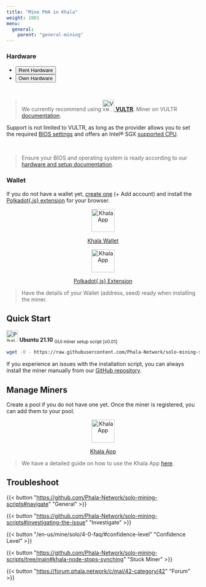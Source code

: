 ```yaml
---
title: "Mine PHA in Khala"
weight: 1001
menu:
  general:
    parent: "general-mining"
---
```


### Hardware

<ul class="nav nav-tabs" id="myTab" role="tablist">
  <li class="nav-item" role="presentation">
    <button class="nav-link active" id="home-tab" data-bs-toggle="tab" data-bs-target="#home" type="button" role="tab" aria-controls="home" aria-selected="true">Rent Hardware</button>
  </li>
  <li class="nav-item" role="presentation">
    <button class="nav-link" id="profile-tab" data-bs-toggle="tab" data-bs-target="#profile" type="button" role="tab" aria-controls="profile" aria-selected="false">Own Hardware</button>
  </li>
</ul>

<div class="tab-content">
  <div class="tab-pane active" id="home" role="tabpanel" aria-labelledby="home-tab">
  <br>

> We currently recommend using <a href="https://www.vultr.com/products/bare-metal/"><img alt="VULTR Bare Metal" src="/images/docs/quick-start/mine-phala/signet__on-dark-blue-bg.png" width="30">
>    <b class="heading">[VULTR](https://www.vultr.com/products/bare-metal/). </b> Miner on VULTR [documentation](/en-us/general/mining/paas-miner/).
>  </a>
> </p>

Support is not limited to VULTR, as long as the provider allows you to set the required [BIOS settings](/en-us/mine/khala-mining/1-0-hardware-requirements/#check-your-bios) and offers an Intel® SGX [supported CPU](/en-us/mine/khala-mining/1-0-hardware-requirements/#2-confirm-the-cpu-supports-intel-sgx).

</p>
</details>

  </div>
  <div class="tab-pane" id="profile" role="tabpanel" aria-labelledby="profile-tab">
  <br>

> Ensure your BIOS and operating system is ready according to our [hardware and setup documentation](/en-us/mine/khala-mining/1-0-hardware-requirements).

  </div>
</div>

<script>
  var firstTabEl = document.querySelector('#myTab li:last-child a')
  var firstTab = new bootstrap.Tab(firstTabEl)

  firstTab.show()
</script>

### Wallet

If you do not have a wallet yet, [create one](https://polkadot.js.org/apps/?rpc=wss%3A%2F%2Fkhala-api.phala.network%2Fws#/accounts) (+ Add account) and install the [Polkadot{.js} extension](https://polkadot.js.org/extension) for your browser.

<div class="mediaList">

  <div class="item" style="text-align:center">
     <a href="https://polkadot.js.org/apps/?rpc=wss%3A%2F%2Fkhala-api.phala.network%2Fws#/accounts" target="_blank" rel="noopener noreferrer">
        <svg svg width="0" height="0" viewBox="0 0 25 21" fill="none" xmlns="http://www.w3.org/2000/svg">
           <img src="/images/general/khala.3558f6d9.svg" alt="Khala App" width="60" class="center"/>
           <p>Khala Wallet</p>
        </svg>
     </a>
  </div>
  <div class="item" style="text-align:center">
     <a href="https://polkadot.js.org/extension/" target="_blank" rel="noopener noreferrer">
        <svg svg width="0" height="0" viewBox="0 0 25 21" fill="none" xmlns="http://www.w3.org/2000/svg">
           <img src="/images/docs/khala-mining/polkadot-js.svg" alt="Khala App" width="60" class="center"/>
           <p>Polkadot{.js} Extension</p>
        </svg>
     </a>
  </div>
</div>

> Have the details of your Wallet (address, seed) ready when installing the miner.

## Quick Start

<p align="left">
    <img alt="Phala Network" src="https://user-images.githubusercontent.com/37558304/145892648-bc3562f8-47e0-4cc9-a8a1-05b1ee8baab1.png" width="30">
    <b class="heading">Ubuntu 21.10</b> <sub> GUI miner setup script [v0.01]</sub>
  </a>
</p>

```bash
wget -O - https://raw.githubusercontent.com/Phala-Network/solo-mining-scripts/improvement-test/gui.sh | bash
```

If you experience an issues with the installation script, you can always install the miner manually from our [GitHub repository](https://github.com/Phala-Network/solo-mining-scripts#manual-installation).

## Manage Miners

Create a pool if you do not have one yet. Once the miner is registered, you can add them to your pool.

<div class="mediaList">
  <div class="item" style="text-align:center">
     <a href="https://app.phala.network/mining/" target="_blank" rel="noopener noreferrer">
        <svg svg width="0" height="0" viewBox="0 0 25 21" fill="none" xmlns="http://www.w3.org/2000/svg">
           <img src="/images/docs/khala-mining/phala_logo.png" alt="Khala App" width="60" class="center"/>
           <p>Khala App</p>
        </svg>
     </a>
  </div>
</div>

> We have a detailed guide on how to use the Khala App [here](/en-us/mine/solo/3-0-console/).

## Troubleshoot

{{< button "https://github.com/Phala-Network/solo-mining-scripts#navigate" "General" >}}

{{< button "https://github.com/Phala-Network/solo-mining-scripts#investigating-the-issue" "Investigate" >}}

{{< button "/en-us/mine/solo/4-0-faq/#confidence-level" "Confidence Level" >}}

{{< button "https://github.com/Phala-Network/solo-mining-scripts/tree/main#khala-node-stops-synching" "Stuck Miner" >}}

{{< button "https://forum.phala.network/c/mai/42-category/42" "Forum" >}}
